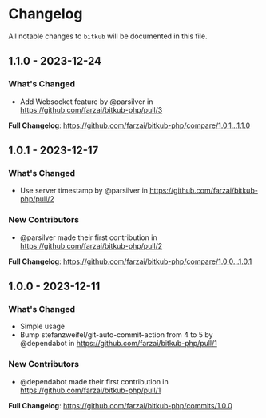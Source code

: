 # Changelog

All notable changes to `bitkub` will be documented in this file.

## 1.1.0 - 2023-12-24

### What's Changed

* Add Websocket feature by @parsilver in https://github.com/farzai/bitkub-php/pull/3

**Full Changelog**: https://github.com/farzai/bitkub-php/compare/1.0.1...1.1.0

## 1.0.1 - 2023-12-17

### What's Changed

* Use server timestamp by @parsilver in https://github.com/farzai/bitkub-php/pull/2

### New Contributors

* @parsilver made their first contribution in https://github.com/farzai/bitkub-php/pull/2

**Full Changelog**: https://github.com/farzai/bitkub-php/compare/1.0.0...1.0.1

## 1.0.0 - 2023-12-11

### What's Changed

* Simple usage
* Bump stefanzweifel/git-auto-commit-action from 4 to 5 by @dependabot in https://github.com/farzai/bitkub-php/pull/1

### New Contributors

* @dependabot made their first contribution in https://github.com/farzai/bitkub-php/pull/1

**Full Changelog**: https://github.com/farzai/bitkub-php/commits/1.0.0

